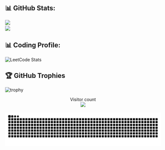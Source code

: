 

## 📊 GitHub Stats:
![](https://github-readme-streak-stats.herokuapp.com/?user=avi7410&theme=dark&hide_border=true)<br/>
![](https://github-readme-stats.vercel.app/api/top-langs/?username=avi7410&theme=dark&hide_border=true&include_all_commits=true&count_private=true&layout=compact)

## 📊 Coding Profile:
![LeetCode Stats](https://leetcard.jacoblin.cool/avivyas812?theme=nord&font=Source%20Code%20Pro&ext=activity)

## 🏆 GitHub Trophies
![trophy](https://github-profile-trophy.vercel.app/?username=avi7410&theme=radical&title=Commits,Experience,Repositories,Followers,Stars)

<p align="center"> 
  Visitor count<br>
  <img src="https://profile-counter.glitch.me/avi7410/count.svg" />
</p>

<img alt="GitHub Snake" src="https://raw.githubusercontent.com/avi7410/avi7410/output/github-contribution-grid-snake.svg" />
